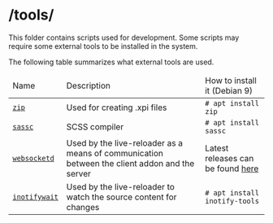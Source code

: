 # /tools/

This folder contains scripts used for development. Some scripts may require
some external tools to be installed in the system.

The following table summarizes what external tools are used.

<table>
    <thead>
        <tr>
            <td>Name</td>
            <td>Description</td>
            <td>How to install it (Debian 9)</td>
        </tr>
    </thead>
    <tbody>
        <tr>
            <td>
                <a href="http://www.info-zip.org/Zip.html"><code>zip</code></a>
            </td>
            <td>Used for creating .xpi files</td>
            <td><code># apt install zip</code></td>
        </tr>
        <tr>
            <td>
                <a href="https://github.com/sass/sassc"><code>sassc</code></a>
            </td>
            <td>SCSS compiler</td>
            <td><code># apt install sassc</code></td>
        </tr>
        <tr>
            <td><a href="http://websocketd.com"><code>websocketd</code></a></td>
            <td>
                Used by the live-reloader as a means of communication between
                the client addon and the server
            </td>
            <td>
                Latest releases can be found
                <a href="https://github.com/joewalnes/websocketd/releases">
                    here
                </a>
            </td>
        </tr>
        <tr>
            <td>
                <a href="https://github.com/rvoicilas/inotify-tools/wiki">
                    <code>inotifywait</code>
                </a>
            </td>
            <td>
                Used by the live-reloader to watch the source content for
                changes
            </td>
            <td><code># apt install inotify-tools</code></td>
        </tr>
    </tbody>
</table>
